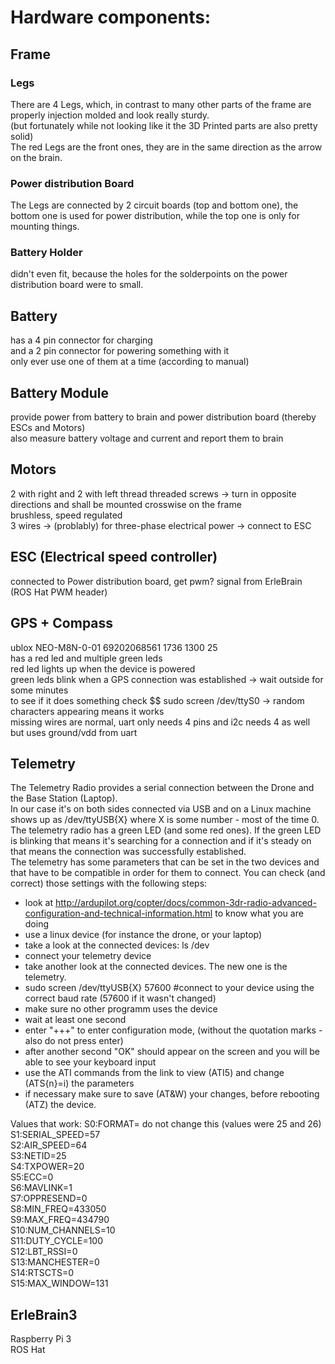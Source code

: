 # Hardware components:

## Frame

### Legs
There are 4 Legs, which, in contrast to many other parts of the frame are properly injection molded and look really sturdy.  
(but fortunately while not looking like it the 3D Printed parts are also pretty solid)  
The red Legs are the front ones, they are in the same direction as the arrow on the brain.  

### Power distribution Board
The Legs are connected by 2 circuit boards (top and bottom one), the bottom one is used for power distribution, while the top one is only for mounting things.  

### Battery Holder
didn't even fit, because the holes for the solderpoints on the power distribution board were to small.  

## Battery
has a 4 pin connector for charging  
and a 2 pin connector for powering something with it  
only ever use one of them at a time (according to manual)  

## Battery Module
provide power from battery to brain and power distribution board (thereby ESCs and Motors)  
also measure battery voltage and current and report them to brain  

## Motors
2 with right and 2 with left thread threaded screws -> turn in opposite directions and shall be mounted crosswise on the frame  
brushless, speed regulated  
3 wires -> (problably) for three-phase electrical power -> connect to ESC  

## ESC (Electrical speed controller)
connected to Power distribution board, get pwm? signal from ErleBrain (ROS Hat PWM header)  

## GPS + Compass
ublox NEO-M8N-0-01 69202068561 1736 1300 25  
has a red led and multiple green leds  
red led lights up when the device is powered  
green leds blink when a GPS connection was established -> wait outside for some minutes  
to see if it does something check $$ sudo screen /dev/ttyS0 -> random characters appearing means it works  
missing wires are normal, uart only needs 4 pins and i2c needs 4 as well but uses ground/vdd from uart  

## Telemetry
The Telemetry Radio provides a serial connection between the Drone and the Base Station (Laptop).  
In our case it's on both sides connected via USB and on a Linux machine shows up as /dev/ttyUSB{X} where X is some number - most of the time 0.  
The telemetry radio has a green LED (and some red ones). If the green LED is blinking that means it's searching for a connection and if it's steady on that means the connection was successfully established.  
The telemetry has some parameters that can be set in the two devices and that have to be compatible in order for them to connect.
You can check (and correct) those settings with the following steps:  
* look at http://ardupilot.org/copter/docs/common-3dr-radio-advanced-configuration-and-technical-information.html to know what you are doing
* use a linux device (for instance the drone, or your laptop)
* take a look at the connected devices: ls /dev
* connect your telemetry device
* take another look at the connected devices. The new one is the telemetry.
* sudo screen /dev/ttyUSB{X} 57600 #connect to your device using the correct baud rate (57600 if it wasn't changed)
* make sure no other programm uses the device
* wait at least one second
* enter "+++" to enter configuration mode, (without the quotation marks - also do not press enter)
* after another second "OK" should appear on the screen and you will be able to see your keyboard input
* use the ATI commands from the link to view (ATI5) and change (ATS{n}=i) the parameters
* if necessary make sure to save (AT&W) your changes, before rebooting (ATZ) the device.  

Values that work:
S0:FORMAT= do not change this (values were 25 and 26)  
S1:SERIAL_SPEED=57  
S2:AIR_SPEED=64  
S3:NETID=25  
S4:TXPOWER=20  
S5:ECC=0  
S6:MAVLINK=1  
S7:OPPRESEND=0  
S8:MIN_FREQ=433050  
S9:MAX_FREQ=434790  
S10:NUM_CHANNELS=10  
S11:DUTY_CYCLE=100  
S12:LBT_RSSI=0  
S13:MANCHESTER=0  
S14:RTSCTS=0  
S15:MAX_WINDOW=131  

## ErleBrain3
Raspberry Pi 3  
ROS Hat
